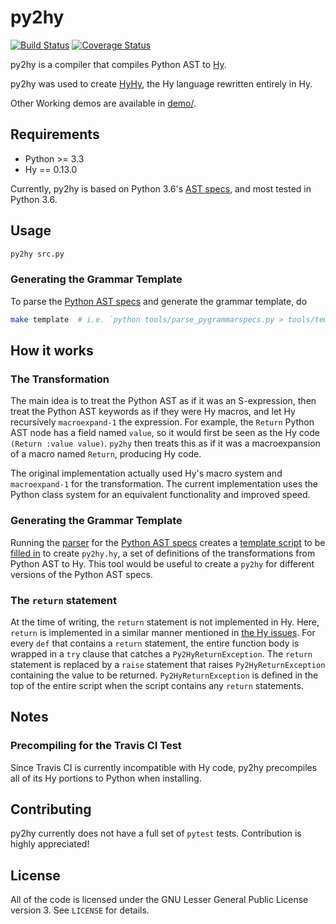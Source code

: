 # py2hy

[![Build Status](https://travis-ci.org/woodrush/py2hy.svg?branch=master)](https://travis-ci.org/woodrush/py2hy)
[![Coverage Status](https://coveralls.io/repos/github/woodrush/py2hy/badge.svg?branch=master)](https://coveralls.io/github/woodrush/py2hy?branch=master)

py2hy is a compiler that compiles Python AST to
[Hy](https://github.com/hylang/hy).

py2hy was used to create [HyHy](https://github.com/woodrush/hy/tree/hyhy),
the Hy language rewritten entirely in Hy.

Other Working demos are available in [demo/](demo/). 


## Requirements

- Python >= 3.3
- Hy == 0.13.0

Currently, py2hy is based on Python 3.6's
[AST specs](https://docs.python.org/3.6/library/ast.html), and most tested in
Python 3.6.


## Usage

```bash
py2hy src.py
```

### Generating the Grammar Template
To parse the [Python AST specs](https://docs.python.org/3.6/library/ast.html)
and generate the grammar template, do

```bash
make template  # i.e. `python tools/parse_pygrammarspecs.py > tools/template.hy`
```


## How it works
### The Transformation
The main idea is to treat the Python AST as if it was an S-expression, then
treat the Python AST keywords as if they were Hy macros, and let Hy
recursively `macroexpand-1` the expression. For example, the `Return` Python
AST node has a field named `value`, so it would first be seen as the Hy code
`(Return :value value)`. `py2hy` then treats this as if it was a
macroexpansion of a macro named `Return`, producing Hy code.

The original implementation actually used Hy's macro system and
`macroexpand-1` for the transformation. The current implementation uses the
Python class system for an equivalent functionality and improved speed.

### Generating the Grammar Template
Running the [parser](lib/parse_pygrammarspecs.py) for the
[Python AST specs](https://docs.python.org/3.6/library/ast.html) creates a
[template script](template.hy) to be [filled in](py2hy.hy) to create
`py2hy.hy`, a set of definitions of the transformations from Python AST to Hy.
This tool would be useful to create a `py2hy` for different versions of the
Python AST specs.

### The `return` statement
At the time of writing, the `return` statement is not implemented in Hy. Here,
`return` is implemented in a similar manner mentioned in
[the Hy issues](https://github.com/hylang/hy/issues/739#issuecomment-68392695).
For every `def` that contains a `return` statement, the entire function body is
wrapped in a `try` clause that catches a `Py2HyReturnException`. The `return`
statement is replaced by a `raise` statement that raises `Py2HyReturnException`
containing the value to be returned. `Py2HyReturnException` is defined in the
top of the entire script when the script contains any `return` statements.


## Notes
### Precompiling for the Travis CI Test
Since Travis CI is currently incompatible with Hy code, py2hy precompiles all
of its Hy portions to Python when installing.


## Contributing
py2hy currently does not have a full set of `pytest` tests. Contribution is
highly appreciated!


## License
All of the code is licensed under the GNU Lesser General Public License version
3. See `LICENSE` for details.